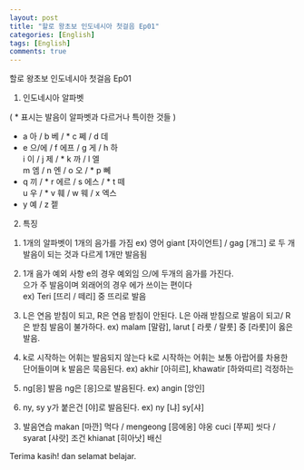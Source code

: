 ```yaml
---
layout: post
title: "할로 왕초보 인도네시아 첫걸음 Ep01"
categories: [English]
tags: [English]
comments: true
---
```


할로 왕초보 인도네시아 첫걸음 Ep01

1. 인도네시아 알파벳 

&#40; * 표시는 발음이 알파벳과 다르거나 특이한 것들 &#41;

* a 아 / b 베 / * c 쩨 / d 데 <br> 
* e 으/에 / f 에프 / g 게 / h 하 <br>
i 이 / j 제 / * k 까 / l 엘 <br>
m 엠 / n 엔 / o 오 / * p 뻬 <br>
* q 끼 / * r 에르 / s 에스 / * t 떼 <br>
u 우 / * v 훼 / w 웨 / x 엑스 <br>
* y 예 / z 젵 

2. 특징 

1) 1개의 알파벳이 1개의 음가를 가짐 
ex) 영어 giant [자이언트] / gag [개그] 로 두 개 발음이 되는 것과 다르게 1개만 발음됨 

2) 1개 음가 예외 사항 
e의 경우 예외임 으/에 두개의 음가를 가진다. <br>
으가 주 발음이며 외래어의 경우 에가 쓰이는 편이다 <br>
ex) Teri [뜨리 / 떼리] 중 뜨리로 발음

3) L은 연음 받침이 되고, R은 연음 받침이 안된다. 
L은 아래 받침으로 발음이 되고/ R은 받침 발음이 불가하다. 
ex) malam [말람], larut [ 라룻 / 랄룻] 중 [라룻]이 옳은 발음. 

4) k로 시작하는 어휘는 발음되지 않는다 
k로 시작하는 어휘는 보통 아랍어를 차용한 단어들이며 k 발음은 묵음된다. 
ex) akhir [아히르], khawatir [하와띠르] 걱정하는 

5) ng[응] 발음 
ng은 [응]으로 발음된다. 
ex) angin [앙인]

6) ny, sy y가 붙은건 [야]로 발음된다. 
ex) ny [냐] sy[샤]

3. 발음연습 
makan [마깐] 먹다 / mengeong [믕에옹] 야옹
cuci [쭈찌] 씻다 / syarat [샤랏] 조건 
khianat [히아낫] 배신 

Terima kasih! dan selamat belajar. 
